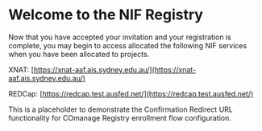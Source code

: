 
# Welcome to the NIF Registry

Now that you have accepted your invitation 
and your registration is complete, you may
begin to access allocated the following NIF services when you have been allocated to projects.

XNAT: [https://xnat-aaf.ais.sydney.edu.au/](https://xnat-aaf.ais.sydney.edu.au/)

REDCap: [https://redcap.test.ausfed.net/](https://redcap.test.ausfed.net/)

This is a placeholder to demonstrate the Confirmation
Redirect URL functionality for COmanage Registry enrollment
flow configuration.
